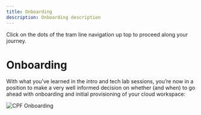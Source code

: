 ```yaml
---
title: Onboarding
description: Onboarding description
---
```


Click on the dots of the tram line navigation up top to proceed along your journey.

# Onboarding
With what you’ve learned in the intro and tech lab sessions, you’re now in a position to make a very well informed decision on whether (and when) to go ahead with onboarding and initial provisioning of your cloud workspace:
<br>

![CPF Onboarding](https://raw.githubusercontent.com/bcgov/cloud-pathfinder/master/devhub-content/images/CloudPathfinderTrainingPostDecision.png 'The 2 stages after teams decide on cloud. First there is a 3 hour BC Government Multi-Disciplined Team  Onboarding session, then a 2 hour BC Government Technical Training and Provisioning session.')